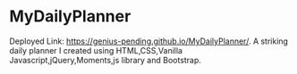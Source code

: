 # MyDailyPlanner
 Deployed Link: https://genius-pending.github.io/MyDailyPlanner/.
A striking daily planner I created using HTML,CSS,Vanilla Javascript,jQuery,Moments,js library and Bootstrap.
